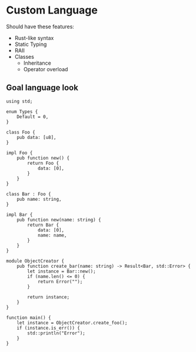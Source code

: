 # Custom Language

Should have these features:

- Rust-like syntax
- Static Typing
- RAII
- Classes
  - Inheritance
  - Operator overload

## Goal language look

```
using std;

enum Types {
    Default = 0,
}

class Foo {
    pub data: [u8],
}

impl Foo {
    pub function new() {
        return Foo {
            data: [0],
        }
    }
}

class Bar : Foo {
    pub name: string,
}

impl Bar {
    pub function new(name: string) {
        return Bar {
            data: [0],
            name: name,
        }
    }
}

module ObjectCreator {
    pub function create_bar(name: string) -> Result<Bar, std::Error> {
        let instance = Bar::new();
        if (name.len() <= 0) {
            return Error("");
        }

        return instance;
    }
}

function main() {
    let instance = ObjectCreator.create_foo();
    if (instance.is_err()) {
        std::println("Error");
    }
}
```